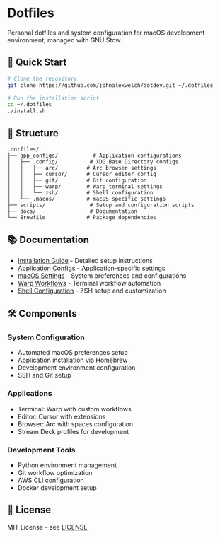 # Dotfiles

Personal dotfiles and system configuration for macOS development environment, managed with GNU Stow.

## 🚀 Quick Start

```bash
# Clone the repository
git clone https://github.com/johnalexwelch/dotdev.git ~/.dotfiles

# Run the installation script
cd ~/.dotfiles
./install.sh
```

## 📁 Structure

```
.dotfiles/
├── app_configs/           # Application configurations
│   ├── .config/          # XDG Base Directory configs
│   │   ├── arc/         # Arc browser settings
│   │   ├── cursor/      # Cursor editor config
│   │   ├── git/         # Git configuration
│   │   ├── warp/        # Warp terminal settings
│   │   └── zsh/         # Shell configuration
│   └── .macos/          # macOS specific settings
├── scripts/              # Setup and configuration scripts
├── docs/                 # Documentation
└── Brewfile             # Package dependencies
```

## 📚 Documentation

- [Installation Guide](docs/INSTALLATION.md) - Detailed setup instructions
- [Application Configs](docs/APPLICATIONS.md) - Application-specific settings
- [macOS Settings](docs/MACOS.md) - System preferences and configurations
- [Warp Workflows](docs/WORKFLOWS.md) - Terminal workflow automation
- [Shell Configuration](docs/SHELL.md) - ZSH setup and customization

## 🛠️ Components

### System Configuration
- Automated macOS preferences setup
- Application installation via Homebrew
- Development environment configuration
- SSH and Git setup

### Applications
- Terminal: Warp with custom workflows
- Editor: Cursor with extensions
- Browser: Arc with spaces configuration
- Stream Deck profiles for development

### Development Tools
- Python environment management
- Git workflow optimization
- AWS CLI configuration
- Docker development setup

## 📝 License

MIT License - see [LICENSE](LICENSE)
